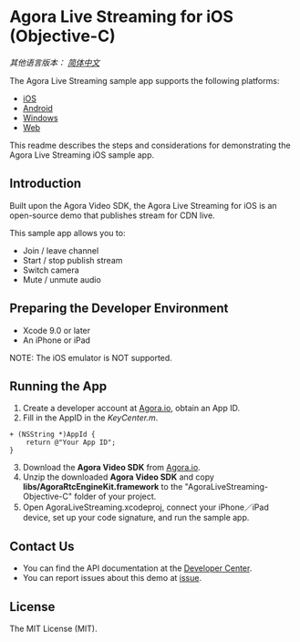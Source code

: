 # Agora Live Streaming for iOS (Objective-C)

*其他语言版本： [简体中文](README.zh.md)*

The Agora Live Streaming sample app supports the following platforms:
* [iOS](https://github.com/AgoraIO/Agora-Interactive-Broadcasting-Live-Streaming-iOS)
* [Android](https://github.com/AgoraIO/Agora-Interactive-Broadcasting-Live-Streaming-Android)
* [Windows](https://github.com/AgoraIO/Agora-Interactive-Broadcasting-Live-Streaming-Windows)
* [Web](https://github.com/AgoraIO/Agora-Interactive-Broadcasting-Live-Streaming-Web)

This readme describes the steps and considerations for demonstrating the Agora Live Streaming iOS sample app.

## Introduction

Built upon the Agora Video SDK, the Agora Live Streaming for iOS is an open-source demo that publishes stream for CDN live.

This sample app allows you to:

- Join / leave channel
- Start / stop publish stream
- Switch camera
- Mute / unmute audio

## Preparing the Developer Environment

* Xcode 9.0 or later
* An iPhone or iPad

NOTE: The iOS emulator is NOT supported.

## Running the App
1. Create a developer account at [Agora.io](https://dashboard.agora.io/signin/), obtain an App ID.
2. Fill in the AppID in the *KeyCenter.m*.
```
+ (NSString *)AppId {
    return @"Your App ID";
}
```
3. Download the **Agora Video SDK** from [Agora.io](https://www.agora.io/en/download/).
4. Unzip the downloaded **Agora Video SDK** and copy **libs/AgoraRtcEngineKit.framework** to the "AgoraLiveStreaming-Objective-C" folder of your project.
5. Open AgoraLiveStreaming.xcodeproj, connect your iPhone／iPad device, set up your code signature, and run the sample app.

## Contact Us

- You can find the API documentation at the [Developer Center](https://docs.agora.io/en/).
- You can report issues about this demo at [issue](https://github.com/AgoraIO/Agora-Interactive-Broadcasting-Live-Streaming-iOS/issues).

## License

The MIT License (MIT). 
